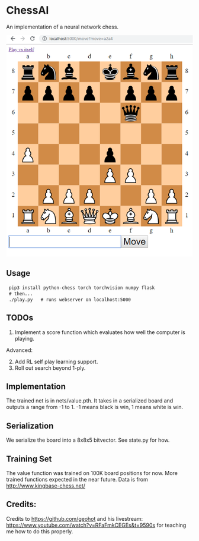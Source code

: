 # ChessAI

An implementation of a neural network chess.

<img width=600px src="https://github.com/Ian-Dzindo01/Chess-AI/blob/master/screenshot.png" />

Usage
-----

```
 pip3 install python-chess torch torchvision numpy flask
 # then...
 ./play.py   # runs webserver on localhost:5000
```

TODOs
-----
1. Implement a score function which evaluates how well the computer is playing.

Advanced:

2. Add RL self play learning support.
3. Roll out search beyond 1-ply.

Implementation
-----

The trained net is in nets/value.pth. It takes in a serialized board and outputs a range from -1 to 1. -1 means black is win, 1 means white is win.

Serialization
-----

We serialize the board into a 8x8x5 bitvector. See state.py for how.

Training Set
-----

The value function was trained on 100K board positions for now. More trained functions expected in the near future. Data is from http://www.kingbase-chess.net/

Credits:
------

Credits to https://github.com/geohot and his livestream: https://www.youtube.com/watch?v=RFaFmkCEGEs&t=9590s for teaching me how to do this properly.
